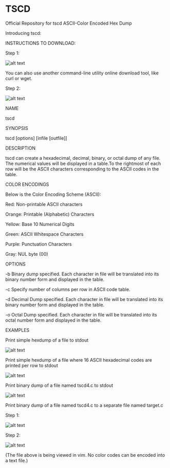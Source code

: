 # TSCD
Official Repository for tscd ASCII-Color Encoded Hex Dump

Introducing tscd:

INSTRUCTIONS TO DOWNLOAD:

Step 1:

![alt text](https://github.com/tanveerasalim/TSCD/blob/master/step_1_download_instructions_jpeg.JPG)

You can also use another command-line utility online download tool, like curl or wget.

Step 2:

![alt text](https://github.com/tanveerasalim/TSCD/blob/master/step_2_download_instructions_jpeg.JPG)

NAME

tscd

SYNOPSIS

tscd [options] [infile [outfile]]

DESCRIPTION

tscd can create a hexadecimal, decimal, binary, or octal dump of any file. The numerical values will be displayed in a table.To the rightmost of each row will be the ASCII characters corresponding to the ASCII codes in the table.

COLOR ENCODINGS

Below is the Color Encoding Scheme (ASCII):

Red: Non-printable ASCII characters

Orange: Printable (Alphabetic) Characters

Yellow: Base 10 Numerical Digits

Green: ASCII Whitespace Characters

Purple: Punctuation Characters

Gray: NUL byte (00)

OPTIONS

-b Binary dump specified. Each character in file will be translated into its binary number form and displayed in the table.

-c Specify number of columns per row in ASCII code table.

-d Decimal Dump specified. Each character in file will be translated into its binary number form and displayed in the table.

-o Octal Dump specified. Each character in file will be translated into its octal number form and displayed in the table.

EXAMPLES

Print simple hexdump of a file to stdout

![alt text](https://github.com/tanveerasalim/TSCD/blob/master/tscd_swiss_jpeg.JPG)



Print simple hexdump of a file where 16 ASCII hexadecimal codes are printed per row to stdout

![alt text](https://github.com/tanveerasalim/TSCD/blob/master/tscd_c_16_swiss_cheese_c_jpeg.JPG)

Print binary dump of a file named tscd4.c to stdout

![alt text](https://github.com/tanveerasalim/TSCD/blob/master/tscd_binary_dump_tscd_4_c_jpeg.JPG)

Print binary dump of a file named tscd4.c to a separate file named target.c

Step 1:

![alt text](https://github.com/tanveerasalim/TSCD/blob/master/step_1_swiss_binary_txt_jpeg.JPG)

Step 2:

![alt text](https://github.com/tanveerasalim/TSCD/blob/master/tscd_swiss_binary_dump_txt_jpeg.JPG)

(The file above is being viewed in vim. No color codes can be encoded into a text file.)


